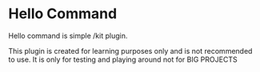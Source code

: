 
# Hello Command

Hello command is simple /kit plugin. 


This plugin is created for learning purposes only and is not recommended to use. It is only for testing and playing around not for BIG PROJECTS

